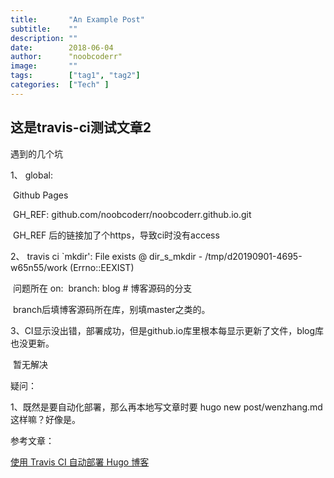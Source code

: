 ```yaml
---
title:       "An Example Post"
subtitle:    ""
description: ""
date:        2018-06-04
author:      "noobcoderr"
image:       ""
tags:        ["tag1", "tag2"]
categories:  ["Tech" ]
---
```




## 这是travis-ci测试文章2

遇到的几个坑

1、 global:

​			Github Pages

​				GH_REF: github.com/noobcoderr/noobcoderr.github.io.git

​		GH_REF 后的链接加了个https，导致ci时没有access

2、 travis ci `mkdir': File exists @ dir_s_mkdir - /tmp/d20190901-4695-w65n55/work (Errno::EEXIST)

​	问题所在 on:
​    			branch: blog # 博客源码的分支

​	branch后填博客源码所在库，别填master之类的。

3、CI显示没出错，部署成功，但是github.io库里根本每显示更新了文件，blog库也没更新。

​	暂无解决

疑问：

1、既然是要自动化部署，那么再本地写文章时要 hugo new post/wenzhang.md 这样嘛？好像是。



参考文章：

[使用 Travis CI 自动部署 Hugo 博客](https://mogeko.me/2018/028/)